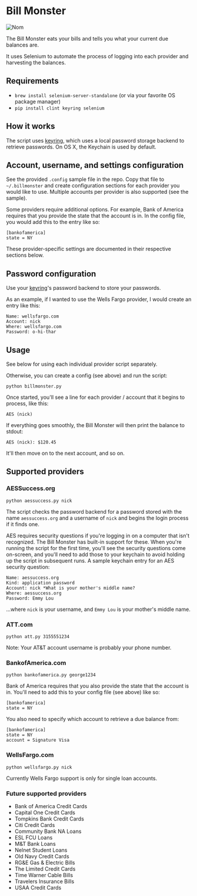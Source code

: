 # Bill Monster

![Nom](http://i.imgur.com/kYSmu.png)

The Bill Monster eats your bills and tells you what your current due balances are.

It uses Selenium to automate the process of logging into each provider and harvesting
the balances.

## Requirements

- `brew install selenium-server-standalone` (or via your favorite OS package manager)
- `pip install clint keyring selenium`

## How it works

The script uses [keyring](http://pypi.python.org/pypi/keyring/), which uses a
local password storage backend to retrieve passwords. On OS X, the Keychain is used by default.

## Account, username, and settings configuration

See the provided `.config` sample file in the repo. Copy that file to `~/.billmonster` and create
configuration sections for each provider you would like to use. Multiple accounts per provider
is also supported (see the sample).

Some providers require additional options. For example, Bank of America requires that you provide the state that the account is in. In the config file, you would add this to the entry like so:

    [bankofamerica]
    state = NY

These provider-specific settings are documented in their respective sections below.

## Password configuration

Use your [keyring](http://pypi.python.org/pypi/keyring/)'s password backend to store your passwords.

As an example, if I wanted to use the Wells Fargo provider, I would create an entry like this:

    Name: wellsfargo.com
    Account: nick
    Where: wellsfargo.com
    Password: o-hi-thar

## Usage

See below for using each individual provider script separately.

Otherwise, you can create a config (see above) and run the script:

    python billmonster.py
    
Once started, you'll see a line for each provider / account that it begins to process, like this:

    AES (nick)
    
If everything goes smoothly, the Bill Monster will then print the balance to stdout:

    AES (nick): $120.45
    
It'll then move on to the next account, and so on.

## Supported providers

### AESSuccess.org

    python aessuccess.py nick

The script checks the password backend for a password stored with the name
`aessuccess.org` and a username of `nick` and begins the login process if it finds one.

AES requires security questions if you're logging in on a computer that isn't recognized.
The Bill Monster has built-in support for these. When you're running the script for the first
time, you'll see the security questions come on-screen, and you'll need to add those to your
keychain to avoid holding up the script in subsequent runs. A sample keychain entry for an AES
security question:

    Name: aessuccess.org
    Kind: application password
    Account: nick *What is your mother's middle name?
    Where: aessuccess.org
    Password: Emmy Lou

...where `nick` is your username, and `Emmy Lou` is your mother's middle name.

### ATT.com

    python att.py 3155551234

Note: Your AT&T account username is probably your phone number.

### BankofAmerica.com

    python bankofamerica.py george1234

Bank of America requires that you also provide the state that the account is in. You'll need to add this to your config file (see above) like so:

    [bankofamerica]
    state = NY

You also need to specify which account to retrieve a due balance from:

    [bankofamerica]
    state = NY
    account = Signature Visa

### WellsFargo.com

    python wellsfargo.py nick

Currently Wells Fargo support is only for single loan accounts.

### Future supported providers

- Bank of America Credit Cards
- Capital One Credit Cards
- Tompkins Bank Credit Cards
- Citi Credit Cards
- Community Bank NA Loans
- ESL FCU Loans
- M&T Bank Loans
- Nelnet Student Loans
- Old Navy Credit Cards
- RG&E Gas & Electric Bills
- The Limited Credit Cards
- Time Warner Cable Bills
- Travelers Insurance Bills
- USAA Credit Cards
